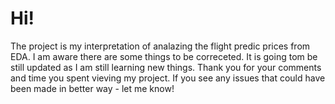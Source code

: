 # Hi!

The project is my interpretation of analazing the flight predic prices from EDA. I am aware there are some things to be correceted. 
It is going tom be still updated as I am still learning new things. 
Thank you for your comments and time you spent vieving my project. 
If you see any issues that could have been made in better way - let me know!
